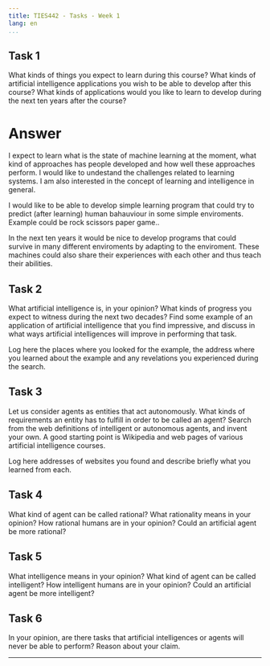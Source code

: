 ```yaml
---
title: TIES442 - Tasks - Week 1
lang: en
...
```


## Task 1

What kinds of things you expect to learn during this course? What kinds of
artificial intelligence applications you wish to be able to develop after this
course? What kinds of applications would you like to learn to develop during the
next ten years after the course?

# Answer
I expect to learn what is the state of machine learning at the moment, what kind of approaches has people developed and how well these approaches perform. I would like to undestand the challenges related to learning systems. I am also interested in the concept of learning and intelligence in general. 

I would like to be able to develop simple learning program that could try to predict (after learning) human bahauviour in some simple enviroments. Example could be rock scissors paper game..

In the next ten years it would be nice to develop programs that could survive in many different enviroments by adapting to the enviroment. These machines could also share their experiences with each other and thus teach their abilities.

## Task 2

What artificial intelligence is, in your opinion? What kinds of progress you
expect to witness during the next two decades? Find some example of an
application of artificial intelligence that you find impressive, and discuss in
what ways artificial intelligences will improve in performing that task.

Log here the places where you looked for the example, the address where you
learned about the example and any revelations you experienced during the search.



## Task 3

Let us consider agents as entities that act autonomously. What kinds of
requirements an entity has to fulfill in order to be called an agent? Search
from the web definitions of intelligent or autonomous agents, and invent your
own. A good starting point is Wikipedia and web pages of various artificial
intelligence courses.

Log here addresses of websites you found and describe briefly what you learned
from each.

## Task 4

What kind of agent can be called rational? What rationality means in your
opinion? How rational humans are in your opinion? Could an artificial agent be
more rational?

## Task 5

What intelligence means in your opinion? What kind of agent can be called
intelligent? How intelligent humans are in your opinion? Could an artificial
agent be more intelligent?

## Task 6

In your opinion, are there tasks that artificial intelligences or agents will
never be able to perform? Reason about your claim.

----
